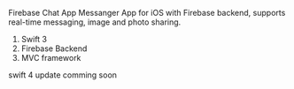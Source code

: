 Firebase Chat App
Messanger App for iOS with Firebase backend, supports real-time messaging, image and photo sharing.
1. Swift 3
2. Firebase Backend
3. MVC framework

swift 4 update comming soon


